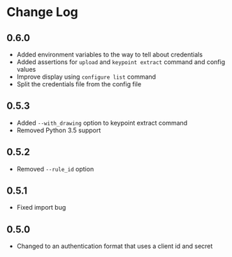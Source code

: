 # Change Log

## 0.6.0

- Added environment variables to the way to tell about credentials
- Added assertions for `upload` and `keypoint extract` command and config values
- Improve display using `configure list` command
- Split the credentials file from the config file

## 0.5.3

- Added `--with_drawing` option to keypoint extract command
- Removed Python 3.5 support

## 0.5.2

- Removed `--rule_id` option

## 0.5.1

- Fixed import bug

## 0.5.0

- Changed to an authentication format that uses a client id and secret
